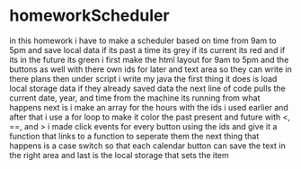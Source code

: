 # homeworkScheduler
in this homework i have to make a scheduler based on time from 9am to 5pm and save local data if its past a time its grey if its current its red and if its in the future its green
i first make the html layout for 9am to 5pm and the buttons as well with there own ids for later and text area so they can write in there plans
then under script i write my java the first thing it does is load local storage data if they already saved data 
the next line of code pulls the current date, year, and time from the machine its running from
what happens next is i make an array for the hours with the ids i used earlier and after that i use a for loop to make it color the past present and future with <, ==, and >
i made click events for every button using the ids and give it a function that links to a function to seperate them
the next thing that happens is a case switch so that each calendar button can save the text in the right area
and last is the local storage that sets the item
